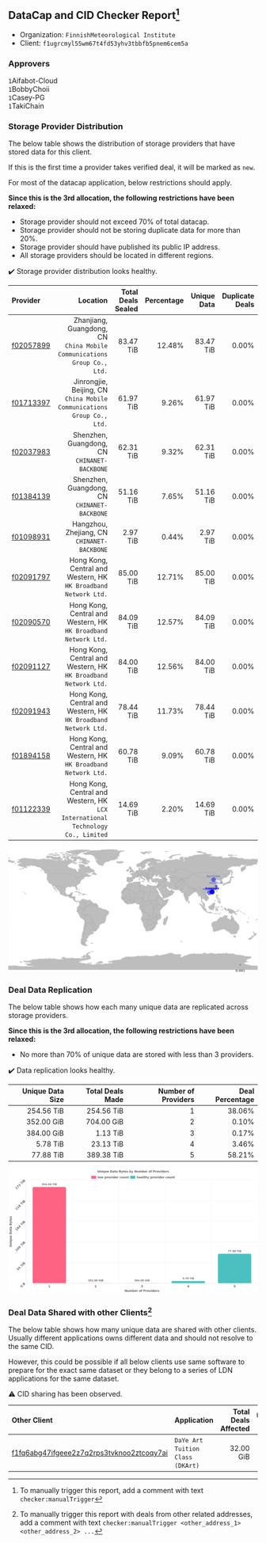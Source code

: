 ## DataCap and CID Checker Report[^1]
 - Organization: `FinnishMeteorological Institute`
 - Client: `f1ugrcmyl55wm67t4fd53yhv3tbbfb5pnem6cem5a`
### Approvers
`1`Aifabot-Cloud<br/>`1`BobbyChoii<br/>`1`Casey-PG<br/>`1`TakiChain

### Storage Provider Distribution
The below table shows the distribution of storage providers that have stored data for this client.

If this is the first time a provider takes verified deal, it will be marked as `new`.

For most of the datacap application, below restrictions should apply.

**Since this is the 3rd allocation, the following restrictions have been relaxed:**
 - Storage provider should not exceed 70% of total datacap.
 - Storage provider should not be storing duplicate data for more than 20%.
 - Storage provider should have published its public IP address.
 - All storage providers should be located in different regions.

✔️ Storage provider distribution looks healthy.

| Provider                                              |                                                                           Location | Total Deals Sealed | Percentage | Unique Data | Duplicate Deals |
| :---------------------------------------------------- | ---------------------------------------------------------------------------------: | -----------------: | ---------: | ----------: | --------------: |
| [f02057899](https://filfox.info/en/address/f02057899) |         Zhanjiang, Guangdong, CN<br/>`China Mobile Communications Group Co., Ltd.` |          83.47 TiB |     12.48% |   83.47 TiB |           0.00% |
| [f01713397](https://filfox.info/en/address/f01713397) |          Jinrongjie, Beijing, CN<br/>`China Mobile Communications Group Co., Ltd.` |          61.97 TiB |      9.26% |   61.97 TiB |           0.00% |
| [f02037983](https://filfox.info/en/address/f02037983) |                                    Shenzhen, Guangdong, CN<br/>`CHINANET-BACKBONE` |          62.31 TiB |      9.32% |   62.31 TiB |           0.00% |
| [f01384139](https://filfox.info/en/address/f01384139) |                                    Shenzhen, Guangdong, CN<br/>`CHINANET-BACKBONE` |          51.16 TiB |      7.65% |   51.16 TiB |           0.00% |
| [f01098931](https://filfox.info/en/address/f01098931) |                                     Hangzhou, Zhejiang, CN<br/>`CHINANET-BACKBONE` |           2.97 TiB |      0.44% |    2.97 TiB |           0.00% |
| [f02091797](https://filfox.info/en/address/f02091797) |                 Hong Kong, Central and Western, HK<br/>`HK Broadband Network Ltd.` |          85.00 TiB |     12.71% |   85.00 TiB |           0.00% |
| [f02090570](https://filfox.info/en/address/f02090570) |                 Hong Kong, Central and Western, HK<br/>`HK Broadband Network Ltd.` |          84.09 TiB |     12.57% |   84.09 TiB |           0.00% |
| [f02091127](https://filfox.info/en/address/f02091127) |                 Hong Kong, Central and Western, HK<br/>`HK Broadband Network Ltd.` |          84.00 TiB |     12.56% |   84.00 TiB |           0.00% |
| [f02091943](https://filfox.info/en/address/f02091943) |                 Hong Kong, Central and Western, HK<br/>`HK Broadband Network Ltd.` |          78.44 TiB |     11.73% |   78.44 TiB |           0.00% |
| [f01894158](https://filfox.info/en/address/f01894158) |                 Hong Kong, Central and Western, HK<br/>`HK Broadband Network Ltd.` |          60.78 TiB |      9.09% |   60.78 TiB |           0.00% |
| [f01122339](https://filfox.info/en/address/f01122339) | Hong Kong, Central and Western, HK<br/>`LCX International Technology Co., Limited` |          14.69 TiB |      2.20% |   14.69 TiB |           0.00% |

<img src="https://raw.githubusercontent.com/data-preservation-programs/filplus-checker-assets/main/filecoin-project/filecoin-plus-large-datasets/issues/1634/1681702912244.png"/>

### Deal Data Replication
The below table shows how each many unique data are replicated across storage providers.


**Since this is the 3rd allocation, the following restrictions have been relaxed:**
- No more than 70% of unique data are stored with less than 3 providers.

✔️ Data replication looks healthy.

| Unique Data Size | Total Deals Made | Number of Providers | Deal Percentage |
| ---------------: | ---------------: | ------------------: | --------------: |
|       254.56 TiB |       254.56 TiB |                   1 |          38.06% |
|       352.00 GiB |       704.00 GiB |                   2 |           0.10% |
|       384.00 GiB |         1.13 TiB |                   3 |           0.17% |
|         5.78 TiB |        23.13 TiB |                   4 |           3.46% |
|        77.88 TiB |       389.38 TiB |                   5 |          58.21% |

<img src="https://raw.githubusercontent.com/data-preservation-programs/filplus-checker-assets/main/filecoin-project/filecoin-plus-large-datasets/issues/1634/1681702912820.png"/>

### Deal Data Shared with other Clients[^3]
The below table shows how many unique data are shared with other clients.
Usually different applications owns different data and should not resolve to the same CID.

However, this could be possible if all below clients use same software to prepare for the exact same dataset or they belong to a series of LDN applications for the same dataset.

⚠️ CID sharing has been observed.

| Other Client                                                                                                          | Application                       | Total Deals Affected | Unique CIDs | Approvers |
| :-------------------------------------------------------------------------------------------------------------------- | :-------------------------------- | -------------------: | ----------: | :-------- |
| [f1fq6abg47ifgeee2z7q2rps3tvknoo2ztcoqy7ai](https://filfox.info/en/address/f1fq6abg47ifgeee2z7q2rps3tvknoo2ztcoqy7ai) | `DaYe Art Tuition Class (DKArt) ` |            32.00 GiB |           1 | Unknown   |

[^1]: To manually trigger this report, add a comment with text `checker:manualTrigger`

[^2]: Deals from those addresses are combined into this report as they are specified with `checker:manualTrigger`

[^3]: To manually trigger this report with deals from other related addresses, add a comment with text `checker:manualTrigger <other_address_1> <other_address_2> ...`
